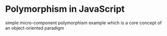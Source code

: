 # Polymorphism in JavaScript
 simple micro-component polymorphism example which is a core concept of an object-oriented paradigm

